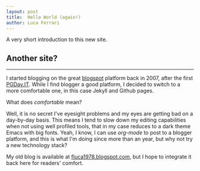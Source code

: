 ```yaml
---
layout: post
title:  Hello World (again!)
author: Luca Ferrari
---
```

A very short introduction to this new site.

## Another site?
-----

I started blogging on the great [blogspot](http://blogspot.com) platform back in 2007, after the first [PGDay.IT](http://pgday.it).
While I find blogger a good platform, I decided to switch to a more comfortable one, in this case Jekyll and Github pages.

What does *comfortable* mean?

Well, it is no secret I've eyesight problems and my eyes are getting bad on a day-by-day basis. This means I tend to slow down my editing capabilities when not using well profiled tools, that in my case reduces to a dark theme Emacs with big fonts.
Yeah, I know, I can use *org-mode* to post to a blogger platform, and this is what I'm doing since more than an year, but why not try a new technology stack?

My old blog is available at [fluca1978.blogspot.com](http://fluca1978.blogspot.com), but I hope to integrate it back here for readers' comfort.
